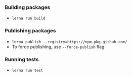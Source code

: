 ### Building packages
- `lerna run build`

### Publishing packages
- `lerna publish --registry=https://npm.pkg.github.com/`
- To force publishing, use `--force-publish` flag

### Running tests
- `lerna run test`
